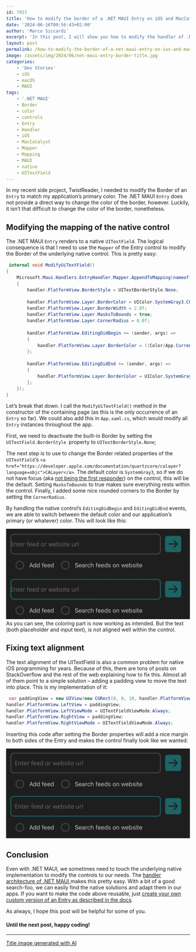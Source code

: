```yaml
---
id: 7957
title: 'How to modify the border of a .NET MAUI Entry on iOS and MacCatalyst'
date: '2024-06-16T09:56:43+02:00'
author: 'Marco Siccardi'
excerpt: 'In this post, I will show you how to modify the handler of .NET MAUI to take control over the Entry''s border by changing the underlying native control.'
layout: post
permalink: /how-to-modify-the-border-of-a-net-maui-entry-on-ios-and-maccatalyst/
image: /assets/img/2024/06/net-maui-entry-border-title.jpg
categories:
    - 'Dev Stories'
    - iOS
    - macOS
    - MAUI
tags:
    - '.NET MAUI'
    - Border
    - color
    - controls
    - Entry
    - Handler
    - iOS
    - MacCatalyst
    - Mapper
    - Mapping
    - MAUI
    - native
    - UITextField
---
```


In my recent side project, TwistReader, I needed to modify the Border of an `Entry` to match my application’s primary color. The .NET MAUI `Entry` does not provide a direct way to change the color of the border, however. Luckily, it isn’t that difficult to change the color of the border, nonetheless.

## Modifying the mapping of the native control 

The .NET MAUI `Entry` renders to a native `UITextField`. The logical consequence is that I need to use the `Mapper` of the Entry control to modify the Border of the underlying native control. This is pretty easy:

``` csharp
 internal void ModifyUiTextField()
{
    Microsoft.Maui.Handlers.EntryHandler.Mapper.AppendToMapping(nameof(ModifyUiTextField), (handler, view) =>
    {
        handler.PlatformView.BorderStyle = UITextBorderStyle.None;
        
        handler.PlatformView.Layer.BorderColor = UIColor.SystemGray3.CGColor;
        handler.PlatformView.Layer.BorderWidth = 2.0f;
        handler.PlatformView.Layer.MasksToBounds = true;
        handler.PlatformView.Layer.CornerRadius = 8.0f;
        
        handler.PlatformView.EditingDidBegin += (sender, args) =>
        {
            handler.PlatformView.Layer.BorderColor = ((Color)App.Current.Resources["Primary"]).ToCGColor();
        };

        handler.PlatformView.EditingDidEnd += (sender, args) =>
        {
            handler.PlatformView.Layer.BorderColor = UIColor.SystemGray3.CGColor;
        };
    });
}
```
 
Let’s break that down. I call the `ModifyUiTextField()` method in the constructor of the containing page (as this is the only occurrence of an `Entry` so far). We could also add this in `App.xaml.cs`, which would modify all `Entry` instances throughout the app.

First, we need to deactivate the built-in Border by setting the `UITextField.BorderStyle `property to `UITextBorderStyle.None`;

The next step is to use to change the Border related properties of the `UITextField`‘s `<a href="https://developer.apple.com/documentation/quartzcore/calayer?language=objc">CALayer</a>`. The default color is `SystemGray3`, so if we do not have focus (aka [not being the first responder](https://developer.apple.com/documentation/uikit/uiresponder?language=objc)) on the control, this will be the default. Setting `MasksToBounds` to true makes sure everything rests within the control. Finally, I added some nice rounded corners to the Border by setting the `CornerRadius`.

By handling the native control’s `EditingDidBegin` and `EditingDidEnd` events, we are able to switch between the default color and our application’s primary (or whatever) color. This will look like this:

![.NET MAUI entry in focused and unfocused state without padding for the placeholder and input text](/assets/img/2024/06/maui-entry-modifyied-border-2.png)
As you can see, the coloring part is now working as intended. But the text (both placeholder and input text), is not aligned well within the control.

## Fixing text alignment

The text alignment of the UITextField is also a common problem for native iOS programming for years. Because of this, there are tons of posts on StackOverflow and the rest of the web explaining how to fix this. Almost all of them point to a simple solution – adding a padding view to move the text into place. This is my implementation of it:

``` csharp
 var paddingView = new UIView(new CGRect(0, 0, 10, handler.PlatformView.Frame.Height));
handler.PlatformView.LeftView = paddingView;
handler.PlatformView.LeftViewMode = UITextFieldViewMode.Always;
handler.PlatformView.RightView = paddingView;
handler.PlatformView.RightViewMode = UITextFieldViewMode.Always;
```
 
Inserting this code after setting the Border properties will add a nice margin to both sides of the Entry and makes the control finally look like we wanted:

![.NET MAUI entry in focused and unfocused state with padding for the placeholder and input text](/assets/img/2024/06/maui-entry-modifyied-border.png)


## Conclusion

Even with .NET MAUI, we sometimes need to touch the underlying native implementation to modify the controls to our needs. The [handler architecture of .NET MAUI ](https://learn.microsoft.com/en-us/dotnet/maui/user-interface/handlers/?view=net-maui-8.0)makes this pretty easy. With a bit of a good search-foo, we can easily find the native solutions and adapt them in our apps. If you want to make the code above reusable, just [create your own custom version of an Entry as described in the docs](https://learn.microsoft.com/en-us/dotnet/maui/user-interface/handlers/customize?view=net-maui-8.0).

As always, I hope this post will be helpful for some of you.

#### Until the next post, happy coding!

---

[Title image generated with AI](https://net-maui-entry-border-title)
